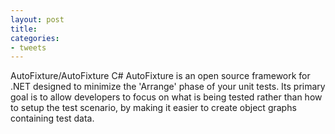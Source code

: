 ```yaml
---
layout: post
title: 
categories:
- tweets
---
```

AutoFixture/AutoFixture C#
AutoFixture is an open source framework for .NET designed to minimize the 'Arrange' phase of your unit tests. Its primary goal is to allow developers to focus on what is being tested rather than how to setup the test scenario, by making it easier to create object graphs containing test data.
